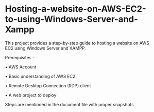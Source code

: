 # Hosting-a-website-on-AWS-EC2-to-using-Windows-Server-and-Xampp
This project provides a step-by-step guide to hosting a website on AWS EC2 using Windows Server and XAMPP.

Prerequisites - 

•	AWS Account 

•	Basic understanding of AWS EC2 

•	Remote Desktop Connection (RDP) client 

•	 A web project to deploy

Steps are mentioned in the document file with proper snapshots
